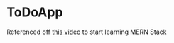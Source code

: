 # ToDoApp

Referenced off [this video](https://www.youtube.com/watch?v=giXuiotopO0) to start learning MERN Stack
